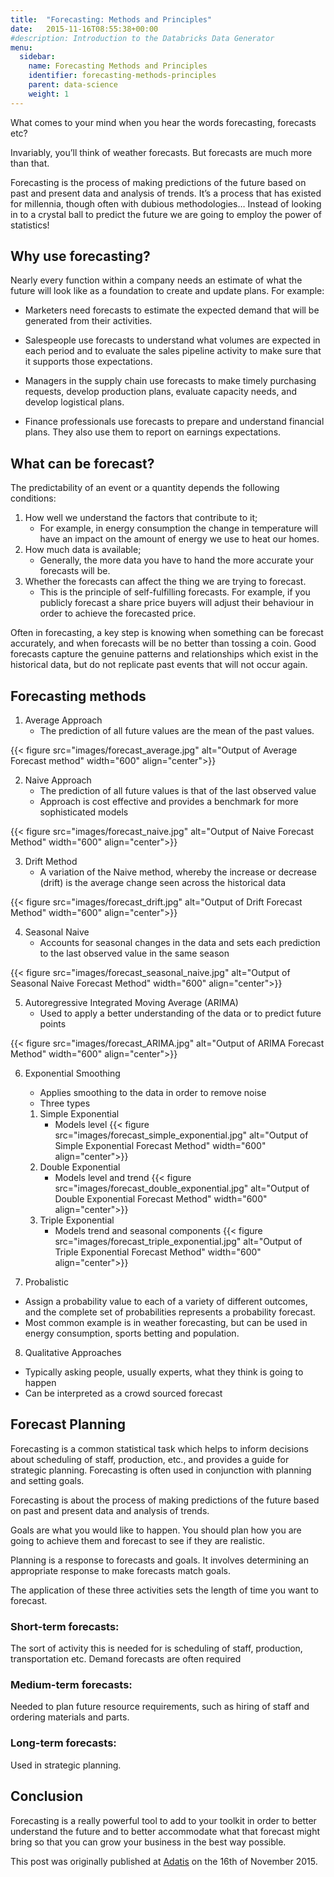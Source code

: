 ```yaml
---
title:  "Forecasting: Methods and Principles"
date:   2015-11-16T08:55:38+00:00
#description: Introduction to the Databricks Data Generator
menu:
  sidebar:
    name: Forecasting Methods and Principles
    identifier: forecasting-methods-principles
    parent: data-science
    weight: 1
---
```

What comes to your mind when you hear the words forecasting, forecasts etc?

Invariably, you’ll think of weather forecasts. But forecasts are much more than that.

Forecasting is the process of making predictions of the future based on past and present data and analysis of trends. It’s a process that has existed for millennia, though often with dubious methodologies… Instead of looking in to a crystal ball to predict the future we are going to employ the power of statistics!

## Why use forecasting?
Nearly every function within a company needs an estimate of what the future will look like as a foundation to create and update plans. For example:

- Marketers need forecasts to estimate the expected demand that will be generated from their activities.

- Salespeople use forecasts to understand what volumes are expected in each period and to evaluate the sales pipeline activity to make sure that it supports those expectations.

- Managers in the supply chain use forecasts to make timely purchasing requests, develop production plans, evaluate capacity needs, and develop logistical plans.

- Finance professionals use forecasts to prepare and understand financial plans. They also use them to report on earnings expectations.

## What can be forecast?
The predictability of an event or a quantity depends the following conditions:

1. How well we understand the factors that contribute to it;
    - For example, in energy consumption the change in temperature will have an impact on the amount of energy we use to heat our homes.
2. How much data is available;
    - Generally, the more data you have to hand the more accurate your forecasts will be.
3. Whether the forecasts can affect the thing we are trying to forecast.
    - This is the principle of self-fulfilling forecasts. For example, if you publicly forecast a share price buyers will adjust their behaviour in order to achieve the forecasted price.  

Often in forecasting, a key step is knowing when something can be forecast accurately, and when forecasts will be no better than tossing a coin. Good forecasts capture the genuine patterns and relationships which exist in the historical data, but do not replicate past events that will not occur again.

## Forecasting methods
1. Average Approach
    - The prediction of all future values are the mean of the past values.

{{< figure src="images/forecast_average.jpg" alt="Output of Average Forecast method" width="600" align="center">}}

2. Naive Approach
    - The prediction of all future values is that of the last observed value
    - Approach is cost effective and provides a benchmark for more sophisticated models

{{< figure src="images/forecast_naive.jpg" alt="Output of Naive Forecast Method" width="600" align="center">}}

3. Drift Method
    - A variation of the Naive method, whereby the increase or decrease (drift) is the average change seen across the historical data

{{< figure src="images/forecast_drift.jpg" alt="Output of Drift Forecast Method" width="600" align="center">}}

4. Seasonal Naive
    - Accounts for seasonal changes in the data and sets each prediction to the last observed value in the same season

{{< figure src="images/forecast_seasonal_naive.jpg" alt="Output of Seasonal Naive Forecast Method" width="600" align="center">}}

5. Autoregressive Integrated Moving Average (ARIMA)
    - Used to apply a better understanding of the data or to predict future points

{{< figure src="images/forecast_ARIMA.jpg" alt="Output of ARIMA Forecast Method" width="600" align="center">}}

6. Exponential Smoothing
    - Applies smoothing to the data in order to remove noise
    - Three types
    1. Simple Exponential
        - Models level
        {{< figure src="images/forecast_simple_exponential.jpg" alt="Output of Simple Exponential Forecast Method" width="600" align="center">}}
    2. Double Exponential
        - Models level and trend
         {{< figure src="images/forecast_double_exponential.jpg" alt="Output of Double Exponential Forecast Method" width="600" align="center">}}
    3. Triple Exponential
        - Models trend and seasonal components
         {{< figure src="images/forecast_triple_exponential.jpg" alt="Output of Triple Exponential Forecast Method" width="600" align="center">}}

7. Probalistic
- Assign a probability value to each of a variety of different outcomes, and the complete set of probabilities represents a probability forecast.
- Most common example is in weather forecasting, but can be used in energy consumption, sports betting and population. 

8. Qualitative Approaches
- Typically asking people, usually experts, what they think is going to happen
- Can be interpreted as a crowd sourced forecast

## Forecast Planning
Forecasting is a common statistical task which helps to inform decisions about scheduling of staff, production, etc., and provides a guide for strategic planning. Forecasting is often used in conjunction with planning and setting goals.

Forecasting is about the process of making predictions of the future based on past and present data and analysis of trends.

Goals are what you would like to happen. You should plan how you are going to achieve them and forecast to see if they are realistic.

Planning is a response to forecasts and goals. It involves determining an appropriate response to make forecasts match goals.

The application of these three activities sets the length of time you want to forecast.

### Short-term forecasts:
The sort of activity this is needed for is scheduling of staff, production, transportation etc. Demand forecasts are often required

### Medium-term forecasts:
Needed to plan future resource requirements, such as hiring of staff and ordering materials and parts.

### Long-term forecasts:
Used in strategic planning.

## Conclusion

Forecasting is a really powerful tool to add to your toolkit in order to better understand the future and to better accommodate what that forecast might bring so that you can grow your business in the best way possible.  

This post was originally published at [Adatis](https://adatis.co.uk/forecasting-principles-and-methods/) on the 16th of November 2015.

